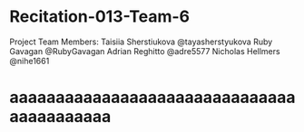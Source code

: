 # Recitation-013-Team-6
Project Team Members: 
Taisiia Sherstiukova @tayasherstyukova
Ruby Gavagan @RubyGavagan
Adrian Reghitto @adre5577
Nicholas Hellmers @nihe1661

# aaaaaaaaaaaaaaaaaaaaaaaaaaaaaaaaaaaaaaaaaa
